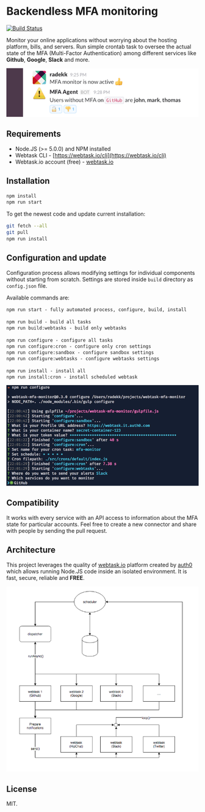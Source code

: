 # Backendless MFA monitoring

[![Build Status](https://travis-ci.org/radekk/webtask-mfa-monitor.svg?branch=master)](https://travis-ci.org/radekk/webtask-mfa-monitor)

Monitor your online applications without worrying about the hosting platform, bills, and servers. Run simple crontab task to oversee the actual state of the MFA (Multi-Factor Authentication) among different services like **Github**, **Google**, **Slack** and more.

![Slack alert](docs/images/slack.example.png)

## Requirements

- Node.JS (>= 5.0.0) and NPM installed
- Webtask CLI - [https://webtask.io/cli](https://webtask.io/cli)
- Webtask.io account (free) - [webtask.io](https://webtask.io)

## Installation

```bash
npm install
npm run start
```

To get the newest code and update current installation:

```bash
git fetch --all
git pull
npm run install
```

## Configuration and update

Configuration process allows modifying settings for individual components without starting from scratch. Settings are stored inside `build` directory as `config.json` file.


Available commands are:

```
npm run start - fully automated process, configure, build, install

npm run build - build all tasks
npm run build:webtasks - build only webtasks

npm run configure - configure all tasks
npm run configure:cron - configure only cron settings
npm run configure:sandbox - configure sandbox settings
npm run configure:webtasks - configure webtasks settings

npm run install - install all
npm run install:cron - install scheduled webtask
```

![Configuration](docs/images/configuration.png)

## Compatibility

It works with every service with an API access to information about the MFA state for particular accounts. Feel free to create a new connector and share with people by sending the pull request.

## Architecture

This project leverages the quality of [webtask.io](https://webtask.io) platform created by [auth0](https://auth0.com/) which allows running Node.JS code inside an isolated environment. It is fast, secure, reliable and **FREE**.

![Architecture](docs/images/architecture.png)


## License

MIT.
